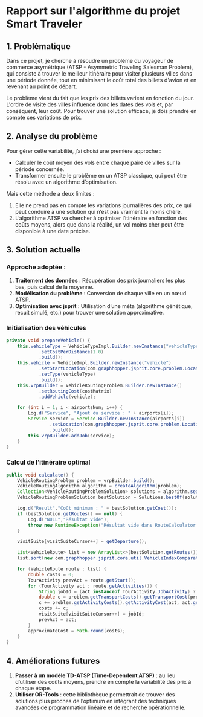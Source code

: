 # Rapport sur l'algorithme du projet Smart Traveler

## 1. Problématique

Dans ce projet, je cherche à résoudre un problème du voyageur de commerce asymétrique (ATSP - Asymmetric Traveling Salesman Problem), qui consiste à trouver le meilleur itinéraire pour visiter plusieurs villes dans une période donnée, tout en minimisant le coût total des billets d'avion et en revenant au point de départ.

Le problème vient du fait que les prix des billets varient en fonction du jour. L'ordre de visite des villes influence donc les dates des vols et, par conséquent, leur coût. Pour trouver une solution efficace, je dois prendre en compte ces variations de prix.

## 2. Analyse du problème

Pour gérer cette variabilité, j’ai choisi une première approche :

- Calculer le coût moyen des vols entre chaque paire de villes sur la période concernée.
- Transformer ensuite le problème en un ATSP classique, qui peut être résolu avec un algorithme d’optimisation.

Mais cette méthode a deux limites :

1. Elle ne prend pas en compte les variations journalières des prix, ce qui peut conduire à une solution qui n’est pas vraiment la moins chère.
2. L’algorithme ATSP va chercher à optimiser l’itinéraire en fonction des coûts moyens, alors que dans la réalité, un vol moins cher peut être disponible à une date précise.

## 3. Solution actuelle

### Approche adoptée :

1. **Traitement des données** : Récupération des prix journaliers les plus bas, puis calcul de la moyenne.  
2. **Modélisation du problème** : Conversion de chaque ville en un nœud ATSP.  
3. **Optimisation avec jsprit** : Utilisation d’une méta (algorithme génétique, recuit simulé, etc.) pour trouver une solution approximative.

### Initialisation des véhicules

```java
private void prepareVehicle() {
    this.vehicleType = VehicleTypeImpl.Builder.newInstance("vehicleType")
            .setCostPerDistance(1.0)
            .build();
    this.vehicle = VehicleImpl.Builder.newInstance("vehicle")
            .setStartLocation(com.graphhopper.jsprit.core.problem.Location.newInstance(getDeparture()))
            .setType(vehicleType)
            .build();
    this.vrpBuilder = VehicleRoutingProblem.Builder.newInstance()
            .setRoutingCost(costMatrix)
            .addVehicle(vehicle);

    for (int i = 1; i < airportsNum; i++) {
        Log.d("Service", "Ajout du service : " + airports[i]);
        Service service = Service.Builder.newInstance(airports[i])
                .setLocation(com.graphhopper.jsprit.core.problem.Location.newInstance(airports[i]))
                .build();
        this.vrpBuilder.addJob(service);
    }
}
```

### Calcul de l’itinéraire optimal

```java
public void calculate() {
    VehicleRoutingProblem problem = vrpBuilder.build();
    VehicleRoutingAlgorithm algorithm = createAlgorithm(problem);
    Collection<VehicleRoutingProblemSolution> solutions = algorithm.searchSolutions();
    VehicleRoutingProblemSolution bestSolution = Solutions.bestOf(solutions);

    Log.d("Result","Coût minimum : " + bestSolution.getCost());
    if (bestSolution.getRoutes() == null) {
        Log.d("NULL","Résultat vide");
        throw new RuntimeException("Résultat vide dans RouteCalculator.calculate");
    }

    visitSuite[visitSuiteCursor++] = getDeparture();

    List<VehicleRoute> list = new ArrayList<>(bestSolution.getRoutes());
    list.sort(new com.graphhopper.jsprit.core.util.VehicleIndexComparator());

    for (VehicleRoute route : list) {
        double costs = 0;
        TourActivity prevAct = route.getStart();
        for (TourActivity act : route.getActivities()) {
            String jobId = (act instanceof TourActivity.JobActivity) ? ((TourActivity.JobActivity) act).getJob().getId() : "-";
            double c = problem.getTransportCosts().getTransportCost(prevAct.getLocation(), act.getLocation(), prevAct.getEndTime(), route.getDriver(), route.getVehicle());
            c += problem.getActivityCosts().getActivityCost(act, act.getArrTime(), route.getDriver(), route.getVehicle());
            costs += c;
            visitSuite[visitSuiteCursor++] = jobId;
            prevAct = act;
        }
        approximateCost = Math.round(costs);
    }
}
```

## 4. Améliorations futures

1. **Passer à un modèle TD-ATSP (Time-Dependent ATSP)** : au lieu d’utiliser des coûts moyens, prendre en compte la variabilité des prix à chaque étape.
2. **Utiliser OR-Tools** : cette bibliothèque permettrait de trouver des solutions plus proches de l’optimum en intégrant des techniques avancées de programmation linéaire et de recherche opérationnelle.
